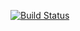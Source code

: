 [![Build Status](https://travis-ci.org/YiyanChen/CSE110Lab5.svg?branch=master)](https://travis-ci.org/YiyanChen/CSE110Lab5)
